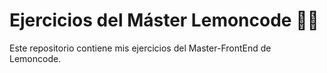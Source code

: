 # Ejercicios del Máster Lemoncode 🍋🍋

Este repositorio contiene mis ejercicios del Master-FrontEnd de Lemoncode. 
